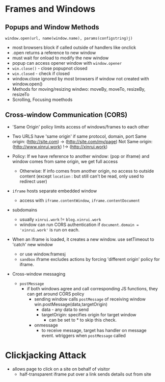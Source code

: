 # Frames and Windows

## Popups and Window Methods

`window.open(url, name(window.name), params(configstring)j)`
- most browsers block if called outside of handlers like onclick
- .open returns a reference to new window
- must wait for onload to modify the new window
- popup can access opener window with `window.opener`
- `win.close()` - close popupnot closed
- `win.closed` - check if closed
- window.close ignored by most browsers if window not created with window.open()
- Methods for moving/resizing windwo: moveBy, moveTo, resizeBy, resizeTo
- Scrolling, Focusing moethods

## Cross-window Communication (CORS)

- 'Same Origin' policy limits access of windows/frames to each other
- Two URLS have 'same origin' if same protocol, domain, port
Same origin:
(http://site.com) -> (http://site.com/my/page) 
Not Same origin:
(http://www.xinrui.work) !-> (http://xinrui.work)

- Policy: If we have reference to another window: (pop or iframe) and window comes from same origin, we get full access
  - Otherwise: If info comes from another origin, no access to outside content (except `location` : but still can't be read, only used to redirect user)

- `iframe` hosts separate embedded window
  - access with `iframe.contentWindow`, `iframe.contentDocument`

- subdomains
  - usually `xinrui.work` != `blog.xinrui.work`
  - wiindow can run CORS authentication if
  `document.domain = 'xinrui.work'` is run on each.

- When an iframe is loaded, it creates a new window. use setTimeout to 'catch' new window
  - or use window.framesj
  - `sandbox` iframe excludes actions by forcing 'different origin' policy for iframe.

- Cross-window messaging
  - `postMessage`
    - if both windows agree and call corresponding JS functions, they can get around CORS policy
      - sending window calls `postMessage` of receiving window win.postMessage(data,targetOrigin)
        - data - any data to send
        - targetOrigin: specifies origin for target window
          - can be set to * to skip this check.
      - onmessage
        - to receive message, target has handler on message event. wtriggers when `postMessage` called

# Clickjacking Attack
- allows page to click on a site on behalf of visitor
  - half-transparent iframe put over a link sends details out from site